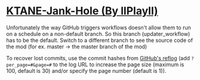 # [KTANE-Jank-Hole (By llPlayll)](https://github.com/llPlayll/KTANE-Jank-Hole)

Unfortunately the way GitHub triggers workflows doesn't allow them to run on a schedule on a non-default branch. So this branch (updater_workflow) has to be the default. Switch to a different branch to see the source code of the mod (for ex. master -> the master branch of the mod)

To recover lost commits, use the commit hashes from [GitHub's reflog](https://api.github.com/repos/KtaneModules/KTANE-Jank-Hole-llPlayll/events) (add `?per_page=#&page=#` to the log URL to increase the page size (maximum is 100, default is 30) and/or specify the page number (default is 1)).
